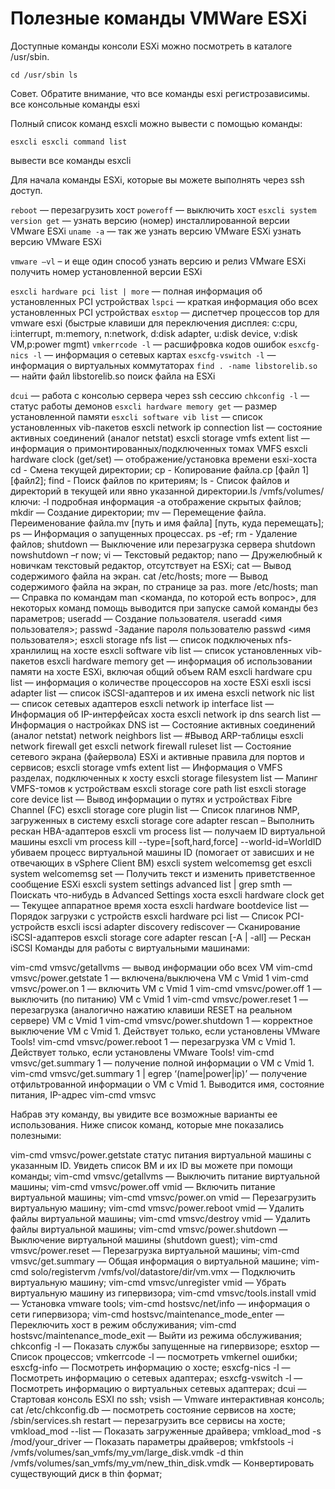 # Полезные команды VMWare ESXi



Доступные команды консоли ESXi можно посмотреть в каталоге /usr/sbin.

``cd /usr/sbin
ls``

Совет. Обратите внимание, что все команды esxi регистрозависимы.
все консольные команды esxi 

Полный список команд esxcli можно вывести с помощью команды:

`esxcli esxcli command list`

вывести все команды esxcli 

Для начала команды ESXi, которые вы можете выполнять через ssh доступ.

`reboot` — перезагрузить хост
`poweroff` — выключить хост
`esxcli system version get` — узнать версию (номер) инсталлированной версии VMware ESXi
`uname -a` — так же узнать версию VMware ESXi
узнать версию VMware ESXi

`vmware –vl` – и еще один способ узнать версию и релиз VMware ESXi
получить номер установленной версии ESXi

`esxcli hardware pci list | more` — полная информация об установленных PCI устройствах
`lspci` — краткая информация обо всех установленных PCI устройствах
`esxtop` — диспетчер процессов top для vmware esxi (быстрые клавиши для переключения дисплея: c:cpu, i:interrupt, m:memory, n:network, d:disk adapter, u:disk device, v:disk VM,p:power mgmt)
`vmkerrcode -l` — расшифровка кодов ошибок
`esxcfg-nics -l` — информация о сетевых картах
`esxcfg-vswitch -l` — информация о виртуальных коммутаторах
`find . -name libstorelib.so` — найти файл libstorelib.so
поиск файла на ESXi

`dcui` — работа с консолью сервера через ssh сессию
`chkconfig -l` — статус работы демонов
`esxcli hardware memory get` — размер установленной памяти
`esxcli software vib list` — список установленных vib-пакетов
esxcli network ip connection list — состояние активных соединений (аналог netstat)
esxcli storage vmfs extent list — информация о примонтированных/подключенных томах VMFS
esxcli hardware clock (get/set) — отображение/установка времени esxi-хоста
cd - Смена текущей директории;
cp - Копирование файла.cp [файл 1] [файл2];
find - Поиск файлов по критериям;
ls - Список файлов и директорий в текущей или явно указанной директории.ls /vmfs/volumes/ ключи: -l подробная информация -a отображение скрытых файлов;
mkdir — Создание директории;
mv — Перемещение файла. Переименование файла.mv [путь и имя файла] [путь, куда перемещать];
ps — Информация о запущенных процессах. ps -ef;
rm - Удаление файлов;
shutdown — Выключение или перезагрузка сервера shutdown nowshutdown –r now;
vi — Текстовый редактор;
nano — Дружелюбный к новичкам текстовый редактор, отсутствует на ESXi;
cat — Вывод содержимого файла на экран. cat /etc/hosts;
more — Вывод содержимого файла на экран, по странице за раз. more /etc/hosts;
man — Справка по командам man <команда, по которой есть вопрос>, для некоторых команд помощь выводится при запуске самой команды без параметров;
useradd — Создание пользователя. useradd <имя пользователя>;
passwd -Задание пароля пользователю passwd <имя пользователя>;
esxcli storage nfs list — список подключеных nfs- хранлилищ на хосте
esxcli software vib list — cписок установленных vib-пакетов
esxcli hardware memory get — информация об использовании памяти на хосте ESXi, включая общий объем RAM
esxcli hardware cpu list — информация о количестве процессоров на хосте ESXi
esxli iscsi adapter list — список iSCSI-адаптеров и их имена
 esxcli network nic list — список сетевых адаптеров
esxcli network ip interface list — Информация об IP-интерфейсах хоста
esxcli network ip dns search list — Информация о настройках DNS
ist — Состояние активных соединений (аналог netstat)
network neighbors list — #Вывод ARP-таблицы
esxcli network firewall get
esxcli network firewall ruleset list — Состояние сетевого экрана (файервола) ESXi и активные правила для портов и сервисов;
esxcli storage vmfs extent list — Информация о VMFS разделах, подключенных к хосту
esxcli storage filesystem list — Мапинг VMFS-томов к устройствам
esxcli storage core path list
esxcli storage core device list — Вывод информации о путях и устройствах Fibre Channel (FC)
esxcli storage core plugin list — Список плагинов NMP, загруженных в систему
esxcli storage core adapter rescan – Выполнить рескан HBA-адаптеров
esxcli vm process list — получаем ID виртуальной машины
esxcli vm process kill --type=[soft,hard,force] --world-id=WorldID убиваем процесс виртуальной машины ID (помогает от зависших и не отвечающих в vSphere Client ВМ)
esxcli system welcomemsg get
esxcli system welcomemsg set — Получить текст и изменить приветственное сообщение ESXi
esxcli system settings advanced list | grep smth — Поискать что-нибудь в Advanced Settings хоста
esxcli hardware clock get — Текущее аппаратное время хоста
esxcli hardware bootdevice list — Порядок загрузки с устройств
esxcli hardware pci list — Список PCI-устройств
esxcli iscsi adapter discovery rediscover — Сканирование iSCSI-адаптеров
esxcli storage core adapter rescan [-A | -all] — Рескан iSCSI
Команды для работы с виртуальными машинами:

vim-cmd vmsvc/getallvms — вывод информации обо всех VM
vim-cmd vmsvc/power.getstate 1 — включена/выключена VM с Vmid 1
vim-cmd vmsvc/power.on 1 — включить VM с Vmid 1
vim-cmd vmsvc/power.off 1 — выключить (по питанию) VM с Vmid 1
vim-cmd vmsvc/power.reset 1 — перезагрузка (аналогично нажатию клавиши RESET на реальном сервере) VM с Vmid 1
vim-cmd vmsvc/power.shutdown 1 — корректное выключение VM с Vmid 1. Действует только, если установлены VMware Tools!
vim-cmd vmsvc/power.reboot 1 — перезагрузка VM с Vmid 1. Действует только, если установлены VMware Tools!
vim-cmd vmsvc/get.summary 1 — получение полной информации о VM с Vmid 1.
vim-cmd vmsvc/get.summary 1 | egrep ‘(name|power|ip)’ — получение отфильтрованной информации о VM с Vmid 1. Выводится имя, состояние питания, IP-адрес
vim-cmd vmsvc

Набрав эту команду, вы увидите все возможные варианты ее использования. Ниже список команд, которые мне показались полезными:

vim-cmd vmsvc/power.getstate <vmid> статус питания виртуальной машины с указанным ID. Увидеть список ВМ и их ID вы можете при помощи команды;
vim-cmd vmsvc/getallvms — Выключить питание виртуальной машины;
vim-cmd vmsvc/power.off vmid — Включить питание виртуальной машины;
vim-cmd vmsvc/power.on vmid — Перезагрузить виртуальную машину;
vim-cmd vmsvc/power.reboot vmid — Удалить файлы виртуальной машины;
vim-cmd vmsvc/destroy vmid — Удалить файлы виртуальной машины;
vim-cmd vmsvc/power.shutdown <vmid> — Выключение виртуальной машины (shutdown guest);
vim-cmd vmsvc/power.reset <vmid> — Перезагрузка виртуальной машины;
vim-cmd vmsvc/get.summary <vmid> — Общая информация о виртуальной машине;
vim-cmd solo/registervm /vmfs/vol/datastore/dir/vm.vmx — Подключить виртуальную машину;
vim-cmd vmsvc/unregister vmid — Убрать виртуальную машину из гипервизора;
vim-cmd vmsvc/tools.install vmid — Установка vmware tools;
vim-cmd hostsvc/net/info — информация о сети гипервизора;
vim-cmd hostsvc/maintenance_mode_enter — Переключить хост в режим обслуживания;
vim-cmd hostsvc/maintenance_mode_exit — Выйти из режима обслуживания;
chkconfig -l — Показать службы запущенные на гипервизоре;
esxtop — Список процессов;
vmkerrcode -l — посмотреть vmkernel ошибки;
esxcfg-info — Посмотреть информацию о хосте;
esxcfg-nics -l — Посмотреть информацию о сетевых адаптерах;
esxcfg-vswitch -l — Посмотреть информацию о виртуальных сетевых адаптерах;
dcui — Стартовая консоль ESXI по ssh;
vsish — Vmware интерактивная консоль;
cat /etc/chkconfig.db — посмотреть состояние сервисов на хосте;
/sbin/services.sh restart — перезагрузить все сервисы на хосте;
vmkload_mod --list — Показать загруженные драйвера;
vmkload_mod -s /mod/your_driver — Показать параметры драйверов;
vmkfstools -i /vmfs/volumes/san_vmfs/my_vm/large_disk.vmdk -d thin /vmfs/volumes/san_vmfs/my_vm/new_thin_disk.vmdk — Конвертировать существующий диск в thin формат;
